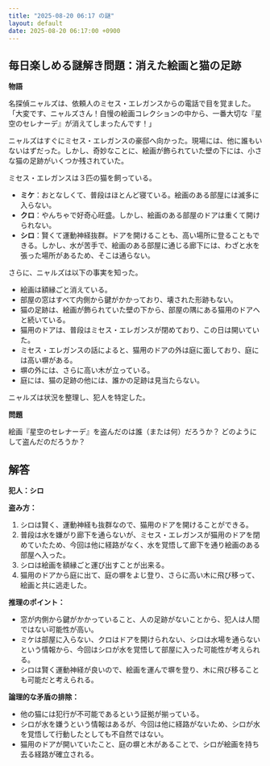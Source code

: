 ```yaml
---
title: "2025-08-20 06:17 の謎"
layout: default
date: 2025-08-20 06:17:00 +0900
---
```

## 毎日楽しめる謎解き問題：消えた絵画と猫の足跡

**物語**

名探偵ニャルズは、依頼人のミセス・エレガンスからの電話で目を覚ました。「大変です、ニャルズさん！自慢の絵画コレクションの中から、一番大切な『星空のセレナーデ』が消えてしまったんです！」

ニャルズはすぐにミセス・エレガンスの豪邸へ向かった。現場には、他に誰もいないはずだった。しかし、奇妙なことに、絵画が飾られていた壁の下には、小さな猫の足跡がいくつか残されていた。

ミセス・エレガンスは３匹の猫を飼っている。

*   **ミケ**：おとなしくて、普段はほとんど寝ている。絵画のある部屋には滅多に入らない。
*   **クロ**：やんちゃで好奇心旺盛。しかし、絵画のある部屋のドアは重くて開けられない。
*   **シロ**：賢くて運動神経抜群。ドアを開けることも、高い場所に登ることもできる。しかし、水が苦手で、絵画のある部屋に通じる廊下には、わざと水を張った場所があるため、そこは通らない。

さらに、ニャルズは以下の事実を知った。

*   絵画は額縁ごと消えている。
*   部屋の窓はすべて内側から鍵がかかっており、壊された形跡もない。
*   猫の足跡は、絵画が飾られていた壁の下から、部屋の隅にある猫用のドアへと続いている。
*   猫用のドアは、普段はミセス・エレガンスが閉めており、この日は開いていた。
*   ミセス・エレガンスの話によると、猫用のドアの外は庭に面しており、庭には高い塀がある。
*   塀の外には、さらに高い木が立っている。
*   庭には、猫の足跡の他には、誰かの足跡は見当たらない。

ニャルズは状況を整理し、犯人を特定した。

**問題**

絵画『星空のセレナーデ』を盗んだのは誰（または何）だろうか？ どのようにして盗んだのだろうか？

## 解答

**犯人：シロ**

**盗み方：**

1.  シロは賢く、運動神経も抜群なので、猫用のドアを開けることができる。
2.  普段は水を嫌がり廊下を通らないが、ミセス・エレガンスが猫用のドアを閉めていたため、今回は他に経路がなく、水を覚悟して廊下を通り絵画のある部屋へ入った。
3.  シロは絵画を額縁ごと運び出すことが出来る。
4.  猫用のドアから庭に出て、庭の塀をよじ登り、さらに高い木に飛び移って、絵画と共に逃走した。

**推理のポイント：**

*   窓が内側から鍵がかかっていること、人の足跡がないことから、犯人は人間ではない可能性が高い。
*   ミケは部屋に入らない、クロはドアを開けられない、シロは水場を通らないという情報から、今回はシロが水を覚悟して部屋に入った可能性が考えられる。
*   シロは賢く運動神経が良いので、絵画を運んで塀を登り、木に飛び移ることも可能だと考えられる。

**論理的な矛盾の排除：**

*   他の猫には犯行が不可能であるという証拠が揃っている。
*   シロが水を嫌うという情報はあるが、今回は他に経路がないため、シロが水を覚悟して行動したとしても不自然ではない。
*   猫用のドアが開いていたこと、庭の塀と木があることで、シロが絵画を持ち去る経路が確立される。
